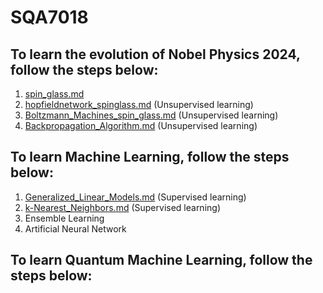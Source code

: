 # SQA7018

## To learn the evolution of Nobel Physics 2024, follow the steps below:
1. [spin_glass.md](spin_glass.md)
2. [hopfieldnetwork_spinglass.md](hopfieldnetwork_spinglass.md) (Unsupervised learning)
3. [Boltzmann_Machines_spin_glass.md](Boltzmann_Machines_spin_glass.md) (Unsupervised learning)
4. [Backpropagation_Algorithm.md](backwardandforwardpropagation.md.md) (Unsupervised learning)

## To learn Machine Learning, follow the steps below:
1. [Generalized_Linear_Models.md](Generalized_Linear_Models.md) (Supervised learning)
2. [k-Nearest_Neighbors.md](k-Nearest_Neighbors.md) (Supervised learning)
3. Ensemble Learning
4. Artificial Neural Network

## To learn Quantum Machine Learning, follow the steps below:
